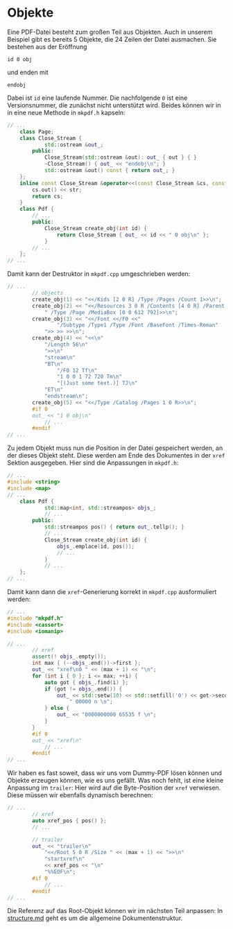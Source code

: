 # Objekte

Eine PDF-Datei besteht zum großen Teil aus Objekten. Auch in unserem Beispiel
gibt es bereits 5 Objekte, die 24 Zeilen der Datei ausmachen. Sie bestehen
aus der Eröffnung

```
id 0 obj
```

und enden mit

```
endobj
```

Dabei ist `id` eine laufende Nummer. Die nachfolgende `0` ist eine
Versionsnummer, die zunächst nicht unterstützt wird. Beides können wir in
in eine neue Methode in `mkpdf.h` kapseln:

```c++
// ...
	class Page;
	class Close_Stream {
			std::ostream &out_;
		public:
			Close_Stream(std::ostream &out): out_ { out } { }
			~Close_Stream() { out_ << "endobj\n"; }
			std::ostream &out() const { return out_; }
	};
	inline const Close_Stream &operator<<(const Close_Stream &cs, const std::string &str) {
		cs.out() << str;
		return cs;
	}
	class Pdf {
		// ...
		public:
			Close_Stream create_obj(int id) {
				return Close_Stream { out_ << id << " 0 obj\n" };
			}
		// ...
	};
// ...
```

Damit kann der Destruktor in `mkpdf.cpp` umgeschrieben werden:

```c++
// ...
		// objects
		create_obj(1) << "<</Kids [2 0 R] /Type /Pages /Count 1>>\n";
		create_obj(2) << "<</Resources 3 0 R /Contents [4 0 R] /Parent 1 0 R"
			" /Type /Page /MediaBox [0 0 612 792]>>\n";
		create_obj(3) << "<</Font <</F0 <<"
				"/Subtype /Type1 /Type /Font /BaseFont /Times-Roman"
			">> >> >>\n";
		create_obj(4) << "<<\n"
			"/Length 56\n"
			">>\n"
			"stream\n"
			"BT\n"
				"/F0 12 Tf\n"
				"1 0 0 1 72 720 Tm\n"
				"[(Just some text.)] TJ\n"
			"ET\n"
			"endstream\n";
		create_obj(5) << "<</Type /Catalog /Pages 1 0 R>>\n";
		#if 0
		out_ << "1 0 obj\n"
			// ...
		#endif
// ...
```

Zu jedem Objekt muss nun die Position in der Datei gespeichert werden, an
der dieses Objekt steht. Diese werden am Ende des Dokumentes in der `xref`
Sektion ausgegeben. Hier sind die Anpassungen in `mkpdf.h`:

```c++
// ...
#include <string>
#include <map>
// ...
	class Pdf {
			std::map<int, std::streampos> objs_;
			// ...
		public:
			std::streampos pos() { return out_.tellp(); }
			// ...
			Close_Stream create_obj(int id) {
				objs_.emplace(id, pos());
				// ...
			}
			// ...
	};
// ...
```

Damit kann dann die `xref`-Generierung korrekt in `mkpdf.cpp` ausformuliert
werden:

```c++
// ...
#include "mkpdf.h"
#include <cassert>
#include <iomanip>

// ...
		// xref
		assert(! objs_.empty());
		int max { (--objs_.end())->first };
		out_ << "xref\n0 " << (max + 1) << "\n";
		for (int i { 0 }; i <= max; ++i) {
			auto got { objs_.find(i) };
			if (got != objs_.end()) {
				out_ << std::setw(10) << std::setfill('0') << got->second <<
					" 00000 n \n";
			} else {
				out_ << "0000000000 65535 f \n";
			}
		}
		#if 0
		out_ << "xref\n"
			// ...
		#endif
// ...
```

Wir haben es fast soweit, dass wir uns vom Dummy-PDF lösen können und
Objekte erzeugen können, wie es uns gefällt. Was noch fehlt, ist eine kleine
Anpassung im `trailer`: Hier wird auf die Byte-Position der `xref`
verwiesen. Diese müssen wir ebenfalls dynamisch berechnen:

```c++
// ...
		// xref
		auto xref_pos { pos() };
		// ...

		// trailer
		out_ << "trailer\n"
			"<</Root 5 0 R /Size " << (max + 1) << ">>\n"
			"startxref\n"
			<< xref_pos << "\n"
			"%%EOF\n";
		#if 0
			// ...
		#endif
// ...
```

Die Referenz auf das Root-Objekt können wir im nächsten Teil anpassen:
In [structure.md](./structure.md) geht es um die allgemeine
Dokumentenstruktur.
